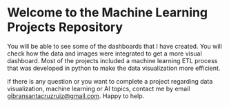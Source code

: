 # Welcome to the Machine Learning Projects Repository

You will be able to see some of the dashboards that I have created. You will check how the data and images were integrated to get a more visual dashboard. Most of the projects included a machine learning ETL process that was developed in python to make the data visualization more efficient.

if there is any question or you want to complete a project regarding data visualization, machine learning or AI topics, contact me by email gibransantacruzruiz@gmail.com. Happy to help.
